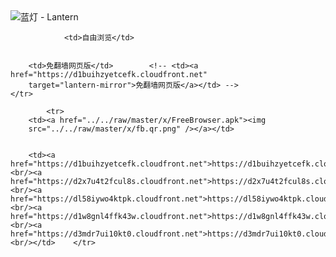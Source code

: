 

<img src="../../raw/master/x/8e0a2b81.c82003be.LanternYellow2.png" alt="蓝灯 - Lantern"/>
<table>
    <tr>
                
                <td>自由浏览</td>
        
        
        <td>免翻墙网页版</td>        <!-- <td><a href="https://d1buihzyetcefk.cloudfront.net"
        target="lantern-mirror">免翻墙网页版</a></td> -->
    </tr>
    
            <tr>
        <td><a href="../../raw/master/x/FreeBrowser.apk"><img
        src="../../raw/master/x/fb.qr.png" /></a></td>

        
        <td><a href="https://d1buihzyetcefk.cloudfront.net">https://d1buihzyetcefk.cloudfront.net</a><br/><a href="https://d2x7u4t2fcul8s.cloudfront.net">https://d2x7u4t2fcul8s.cloudfront.net</a><br/><a href="https://dl58iywo4ktpk.cloudfront.net">https://dl58iywo4ktpk.cloudfront.net</a><br/><a href="https://d1w8gnl4ffk43w.cloudfront.net">https://d1w8gnl4ffk43w.cloudfront.net</a><br/><a href="https://d3mdr7ui10kt0.cloudfront.net">https://d3mdr7ui10kt0.cloudfront.net</a><br/></td>    </tr>
</table>
